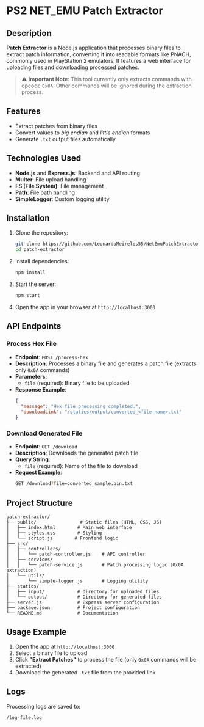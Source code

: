 # PS2 NET_EMU Patch Extractor

## Description

**Patch Extractor** is a Node.js application that processes binary files to extract patch information, converting it into readable formats like PNACH, commonly used in PlayStation 2 emulators. It features a web interface for uploading files and downloading processed patches.

> ⚠️ **Important Note**: This tool currently only extracts commands with opcode `0x0A`. Other commands will be ignored during the extraction process.

## Features

- Extract patches from binary files
- Convert values to *big endian* and *little endian* formats
- Generate `.txt` output files automatically

## Technologies Used

- **Node.js** and **Express.js**: Backend and API routing
- **Multer**: File upload handling
- **FS (File System)**: File management
- **Path**: File path handling
- **SimpleLogger**: Custom logging utility

## Installation

1. Clone the repository:
   ```bash
   git clone https://github.com/LeonardoMeireles55/NetEmuPatchExtractor.git
   cd patch-extractor
   ```

2. Install dependencies:
   ```bash
   npm install
   ```

3. Start the server:
   ```bash
   npm start
   ```

4. Open the app in your browser at `http://localhost:3000`

## API Endpoints

### Process Hex File
- **Endpoint**: `POST /process-hex`
- **Description**: Processes a binary file and generates a patch file (extracts only `0x0A` commands)
- **Parameters**:
  - `file` (required): Binary file to be uploaded
- **Response Example**:
  ```json
  {
    "message": "Hex file processing completed.",
    "downloadLink": "/statics/output/converted_<file-name>.txt"
  }
  ```

### Download Generated File
- **Endpoint**: `GET /download`
- **Description**: Downloads the generated patch file
- **Query String**:
  - `file` (required): Name of the file to download
- **Request Example**:
  ```bash
  GET /download?file=converted_sample.bin.txt
  ```

## Project Structure

```plaintext
patch-extractor/
├── public/                # Static files (HTML, CSS, JS)
│   ├── index.html        # Main web interface
│   ├── styles.css        # Styling
│   └── script.js        # Frontend logic
├── src/
│   ├── controllers/
│   │   └── patch-controller.js    # API controller
│   ├── services/
│   │   └── patch-service.js       # Patch processing logic (0x0A extraction)
│   └── utils/
│       └── simple-logger.js       # Logging utility
├── statics/
│   ├── input/            # Directory for uploaded files
│   └── output/           # Directory for generated files
├── server.js             # Express server configuration
├── package.json          # Project configuration
└── README.md             # Documentation
```

## Usage Example

1. Open the app at `http://localhost:3000`
2. Select a binary file to upload
3. Click **"Extract Patches"** to process the file (only `0x0A` commands will be extracted)
4. Download the generated `.txt` file from the provided link

## Logs

Processing logs are saved to:
```
/log-file.log
```
